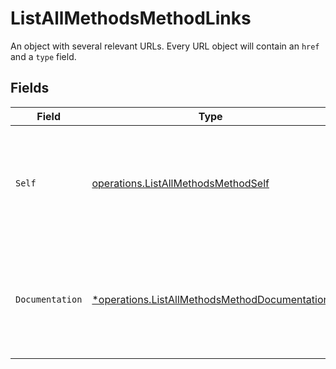 # ListAllMethodsMethodLinks

An object with several relevant URLs. Every URL object will contain an `href` and a `type` field.


## Fields

| Field                                                                                                         | Type                                                                                                          | Required                                                                                                      | Description                                                                                                   |
| ------------------------------------------------------------------------------------------------------------- | ------------------------------------------------------------------------------------------------------------- | ------------------------------------------------------------------------------------------------------------- | ------------------------------------------------------------------------------------------------------------- |
| `Self`                                                                                                        | [operations.ListAllMethodsMethodSelf](../../models/operations/listallmethodsmethodself.md)                    | :heavy_check_mark:                                                                                            | In v2 endpoints, URLs are commonly represented as objects with an `href` and `type` field.                    |
| `Documentation`                                                                                               | [*operations.ListAllMethodsMethodDocumentation](../../models/operations/listallmethodsmethoddocumentation.md) | :heavy_minus_sign:                                                                                            | In v2 endpoints, URLs are commonly represented as objects with an `href` and `type` field.                    |